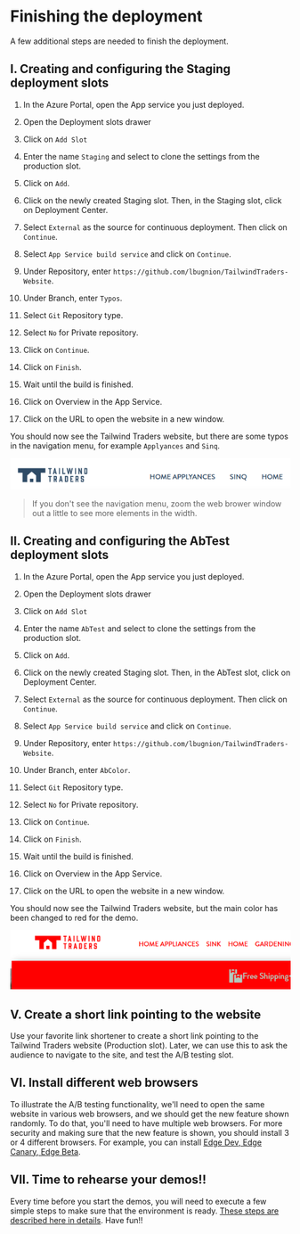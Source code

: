 # Finishing the deployment

A few additional steps are needed to finish the deployment.

## I. Creating and configuring the Staging deployment slots

1. In the Azure Portal, open the App service you just deployed.

2. Open the Deployment slots drawer

3. Click on `Add Slot`

4. Enter the name `Staging` and select to clone the settings from the production slot.

5. Click on `Add`.

6. Click on the newly created Staging slot. Then, in the Staging slot, click on Deployment Center.

7. Select `External` as the source for continuous deployment. Then click on `Continue`.

8. Select `App Service build service` and click on `Continue`.

9. Under Repository, enter `https://github.com/lbugnion/TailwindTraders-Website`.

10. Under Branch, enter `Typos`.

11. Select `Git` Repository type.

12. Select `No` for Private repository.

13. Click on `Continue`.

14. Click on `Finish`.

15. Wait until the build is finished.

16. Click on Overview in the App Service.

17. Click on the URL to open the website in a new window.

You should now see the Tailwind Traders website, but there are some typos in the navigation menu, for example `Applyances` and `Sinq`.

![Navigation menu with typos](./images/20191022_1546.png)

> If you don't see the navigation menu, zoom the web brower window out a little to see more elements in the width.

## II. Creating and configuring the AbTest deployment slots

1. In the Azure Portal, open the App service you just deployed.

2. Open the Deployment slots drawer

3. Click on `Add Slot`

4. Enter the name `AbTest` and select to clone the settings from the production slot.

5. Click on `Add`.

6. Click on the newly created Staging slot. Then, in the AbTest slot, click on Deployment Center.

7. Select `External` as the source for continuous deployment. Then click on `Continue`.

8. Select `App Service build service` and click on `Continue`.

9. Under Repository, enter `https://github.com/lbugnion/TailwindTraders-Website`.

10. Under Branch, enter `AbColor`.

11. Select `Git` Repository type.

12. Select `No` for Private repository.

13. Click on `Continue`.

14. Click on `Finish`.

15. Wait until the build is finished.

16. Click on Overview in the App Service.

17. Click on the URL to open the website in a new window.

You should now see the Tailwind Traders website, but the main color has been changed to red for the demo.

![Red main color for AB test](./images/2019-10-23_13-58-10.png)

<a id="short-link"></a>
## V. Create a short link pointing to the website

Use your favorite link shortener to create a short link pointing to the Tailwind Traders website (Production slot). Later, we can use this to ask the audience to navigate to the site, and test the A/B testing slot.

## VI. Install different web browsers

To illustrate the A/B testing functionality, we'll need to open the same website in various web browsers, and we should get the new feature shown randomly. To do that, you'll need to have multiple web browsers. For more security and making sure that the new feature is shown, you should install 3 or 4 different browsers. For example, you can install [Edge Dev, Edge Canary, Edge Beta](https://www.microsoftedgeinsider.com/en-us/download).

## VII. Time to rehearse your demos!!

Every time before you start the demos, you will need to execute a few simple steps to make sure that the environment is ready. [These steps are described here in details](./03-prep-demo.md). Have fun!!